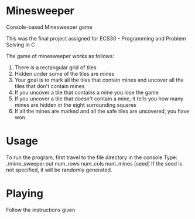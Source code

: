 # Minesweeper
Console-based Minesweeper game

This was the final project assigned for ECS30 - Programming and Problem Solving in C

The game of minesweeper works as follows:
1. There is a rectangular grid of tiles
2. Hidden under some of the tiles are mines
3. Your goal is to mark all the tiles that contain mines and uncover all the tiles
that don't contain mines
4. If you uncover a tile that contains a mine you lose the game
5. If you uncover a tile that doesn't contain a mine, it tells you how many mines
are hidden in the eight surrounding squares
6. If all the mines are marked and all the safe tiles are uncovered, you have won.

# Usage
To run the program, first travel to the file directory in the console
Type: ./mine_sweeper.out num_rows num_cols num_mines [seed]
If the seed is not specified, it will be randomly generated.

# Playing
Follow the instructions given
